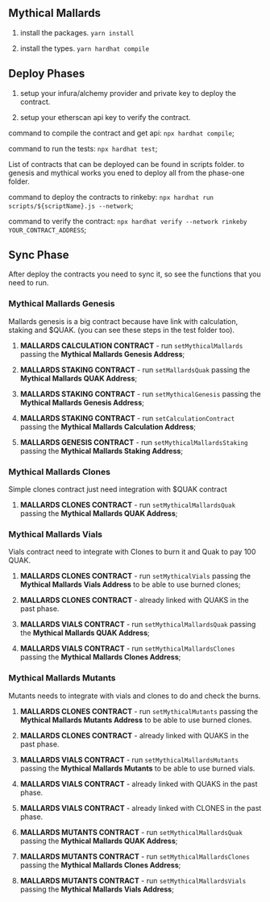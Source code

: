 ## Mythical Mallards

1. install the packages.
`yarn install`

2. install the types.
`yarn hardhat compile`

## Deploy Phases

1. setup your infura/alchemy provider and private key to deploy the contract.

2. setup your etherscan api key to verify the contract.

command to compile the contract and get api:
`npx hardhat compile`;

command to run the tests:
`npx hardhat test`;

List of contracts that can be deployed can be found in scripts folder. to genesis and mythical works you ened to deploy all from the phase-one folder.

command to deploy the contracts to rinkeby:
`npx hardhat run scripts/${scriptName}.js --network`;

command to verify the contract:
`npx hardhat verify --network rinkeby YOUR_CONTRACT_ADDRESS`;

## Sync Phase
After deploy the contracts you need to sync it, so see the functions that you need to run.

### Mythical Mallards Genesis
Mallards genesis is a big contract because have link with calculation, staking and $QUAK. (you can see these steps in the test folder too).

1. **MALLARDS CALCULATION CONTRACT** - run `setMythicalMallards` passing the **Mythical Mallards Genesis Address**;

2. **MALLARDS STAKING CONTRACT** - run `setMallardsQuak` passing the **Mythical Mallards QUAK Address**;

3. **MALLARDS STAKING CONTRACT** - run `setMythicalGenesis` passing the **Mythical Mallards Genesis Address**;

4. **MALLARDS STAKING CONTRACT** - run `setCalculationContract` passing the **Mythical Mallards Calculation Address**;

5. **MALLARDS GENESIS CONTRACT** - run `setMythicalMallardsStaking` passing the **Mythical Mallards Staking Address**;
 
### Mythical Mallards Clones
Simple clones contract just need integration with $QUAK contract

1. **MALLARDS CLONES CONTRACT** - run `setMythicalMallardsQuak` passing the **Mythical Mallards QUAK Address**;

### Mythical Mallards Vials
Vials contract need to integrate with Clones to burn it and Quak to pay 100 QUAK.

1. **MALLARDS CLONES CONTRACT** - run `setMythicalVials` passing the **Mythical Mallards Vials Address** to be able to use burned clones;

2. **MALLARDS CLONES CONTRACT** - already linked with QUAKS in the past phase.

3. **MALLARDS VIALS CONTRACT** - run `setMythicalMallardsQuak` passing the **Mythical Mallards QUAK Address**;

4. **MALLARDS VIALS CONTRACT** - run `setMythicalMallardsClones` passing the **Mythical Mallards Clones Address**; 

### Mythical Mallards Mutants
Mutants needs to integrate with vials and clones to do and check the burns.

1. **MALLARDS CLONES CONTRACT** - run `setMythicalMutants` passing the **Mythical Mallards Mutants Address** to be able to use burned clones.

2. **MALLARDS CLONES CONTRACT** - already linked with QUAKS in the past phase.

3. **MALLARDS VIALS CONTRACT** - run `setMythicalMallardsMutants` passing the **Mythical Mallards Mutants** to be able to use burned vials.

4. **MALLARDS VIALS CONTRACT** - already linked with QUAKS in the past phase.

5. **MALLARDS VIALS CONTRACT** - already linked with CLONES in the past phase.

6. **MALLARDS MUTANTS CONTRACT** - run `setMythicalMallardsQuak` passing the **Mythical Mallards QUAK Address**;

7. **MALLARDS MUTANTS CONTRACT** - run `setMythicalMallardsClones` passing the **Mythical Mallards Clones Address**;

8. **MALLARDS MUTANTS CONTRACT** - run `setMythicalMallardsVials` passing the **Mythical Mallards Vials Address**;
